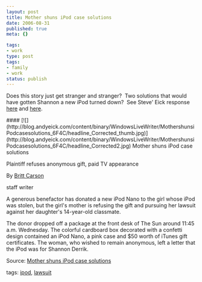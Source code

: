 ```yaml
---
layout: post
title: Mother shuns iPod case solutions
date: 2006-08-31
published: true
meta: {}

tags:
- work
type: post
tags:
- family
- work
status: publish
---
```



Does this story just get stranger and stranger?  Two solutions that would have gotten Shannon a new iPod turned down?  See Steve' Eick response [here](http://blog.andyeick.com/2006/08/31/Almost+Settled+The+IPod+Dispute+On+Judge+Mathis+TV+Show.aspx) and [here](http://blog.andyeick.com/2006/08/31/No+Music+For+Shannon+Ms+McCarthy+Turns+Down+IPod+And+ITunes+Gift+Certificate.aspx).

 <!-- blockquote  --> #### [![](http://blog.andyeick.com/content/binary/WindowsLiveWriter/MothershunsiPodcasesolutions_6F4C/headline_Corrected_thumb.jpg)](http://blog.andyeick.com/content/binary/WindowsLiveWriter/MothershunsiPodcasesolutions_6F4C/headline_Corrected2.jpg) Mother shuns iPod case solutions



Plaintiff refuses anonymous gift, paid TV appearance



By [Britt Carson](mailto:bcarson@scn1.com?Subject=SCN1.Story.Response)



staff writer



A generous benefactor has donated a new iPod Nano to the girl whose iPod was stolen, but the girl's mother is refusing the gift and pursuing her lawsuit against her daughter's 14-year-old classmate.



The donor dropped off a package at the front desk of The Sun around 11:45 a.m. Wednesday. The colorful cardboard box decorated with a confetti design contained an iPod Nano, a pink case and $50 worth of iTunes gift certificates. The woman, who wished to remain anonymous, left a letter that the iPod was for Shannon Derrik.

<!-- endblockquote  -->

Source: [Mother shuns iPod case solutions](http://www.suburbanchicagonews.com/sunpub/naper/top/6_1_NA31_IPOD_S10831.htm)



tags: [ipod](http://technorati.com/tag/ipod), [lawsuit](http://technorati.com/tag/lawsuit)

